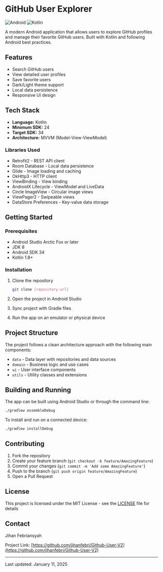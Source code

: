 # GitHub User Explorer

![Android](https://img.shields.io/badge/Android-3DDC84?style=for-the-badge&logo=android&logoColor=white)
![Kotlin](https://img.shields.io/badge/Kotlin-0095D5?&style=for-the-badge&logo=kotlin&logoColor=white)

A modern Android application that allows users to explore GitHub profiles and manage their favorite GitHub users. Built with Kotlin and following Android best practices.

## Features

- Search GitHub users
- View detailed user profiles
- Save favorite users
- Dark/Light theme support
- Local data persistence
- Responsive UI design

## Tech Stack

- **Language:** Kotlin
- **Minimum SDK:** 24
- **Target SDK:** 34
- **Architecture:** MVVM (Model-View-ViewModel)

### Libraries Used

- Retrofit2 - REST API client
- Room Database - Local data persistence
- Glide - Image loading and caching
- OkHttp3 - HTTP client
- ViewBinding - View binding
- AndroidX Lifecycle - ViewModel and LiveData
- Circle ImageView - Circular image views
- ViewPager2 - Swipeable views
- DataStore Preferences - Key-value data storage

## Getting Started

### Prerequisites

- Android Studio Arctic Fox or later
- JDK 8
- Android SDK 34
- Kotlin 1.8+

### Installation

1. Clone the repository
   ```bash
   git clone [repository-url]
   ```

2. Open the project in Android Studio

3. Sync project with Gradle files

4. Run the app on an emulator or physical device

## Project Structure

The project follows a clean architecture approach with the following main components:

- `data` - Data layer with repositories and data sources
- `domain` - Business logic and use cases
- `ui` - User interface components
- `utils` - Utility classes and extensions

## Building and Running

The app can be built using Android Studio or through the command line:

```bash
./gradlew assembleDebug
```

To install and run on a connected device:

```bash
./gradlew installDebug
```

## Contributing

1. Fork the repository
2. Create your feature branch (`git checkout -b feature/AmazingFeature`)
3. Commit your changes (`git commit -m 'Add some AmazingFeature'`)
4. Push to the branch (`git push origin feature/AmazingFeature`)
5. Open a Pull Request

## License

This project is licensed under the MIT License - see the [LICENSE](LICENSE) file for details

## Contact

Jihan Febriansyah

Project Link: [https://github.com/jihanfebri/Github-User-V2](https://github.com/jihanfebri/Github-User-V2)

---
Last updated: January 11, 2025
